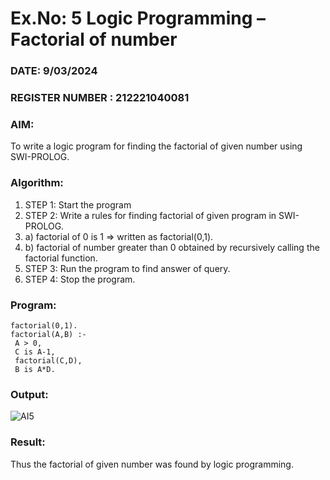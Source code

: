 # Ex.No: 5   Logic Programming – Factorial of number   
### DATE: 9/03/2024                                                                            
### REGISTER NUMBER : 212221040081
### AIM: 
To  write  a logic program for finding the factorial of given number using SWI-PROLOG. 
### Algorithm:
1. STEP 1: Start the program
2. STEP 2:  Write a rules for finding factorial of given program in SWI-PROLOG.
3.   a)	factorial of 0 is 1 => written as factorial(0,1).
4.   b)	factorial of number greater than 0 obtained by recursively calling the factorial    function.
5. STEP 3: Run the program  to find answer of  query.
6. STEP 4: Stop the program.

### Program:
```
factorial(0,1).
factorial(A,B) :-
 A > 0,
 C is A-1,
 factorial(C,D),
 B is A*D.
```


### Output:
![AI5](https://github.com/keerthanaa10/AI_Lab_2023-24/assets/132996371/58088705-fcf9-4d3e-a41c-89488c568d4d)




### Result:
Thus the factorial of given number was found by logic programming. 
